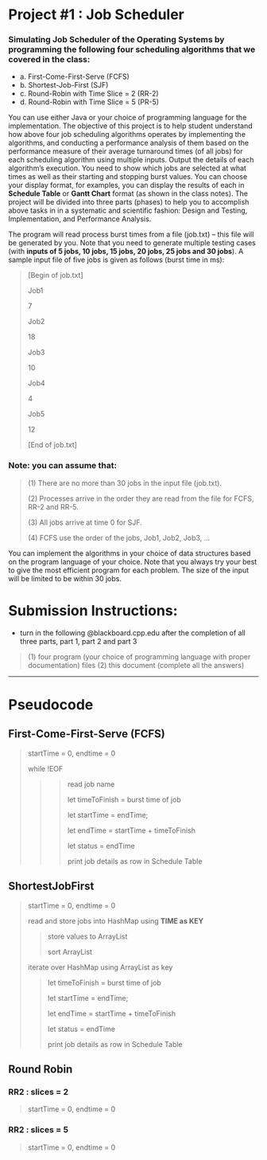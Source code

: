 # Project #1 : Job Scheduler

### Simulating Job Scheduler of the Operating Systems by programming the following four scheduling algorithms that we covered in the class:

- a.	First-Come-First-Serve (FCFS)
- b.	Shortest-Job-First (SJF)
- c.	Round-Robin with Time Slice = 2 (RR-2)
- d.	Round-Robin with Time Slice = 5 (PR-5)

You can use either Java or your choice of programming language for the implementation. The objective of this project is to help student understand how above four job scheduling algorithms operates by implementing the algorithms, and conducting a performance analysis of them based on the performance measure of their average turnaround times (of all jobs) for each scheduling algorithm using multiple inputs. Output the details of each algorithm’s execution.  You need to show which jobs are selected at what times as well as their starting and stopping burst values. You can choose your display format, for examples, you can display the results of each in __Schedule Table__ or __Gantt Chart__ format (as shown in the class notes). The project will be divided into three parts (phases) to help you to accomplish above tasks in in a systematic and scientific fashion: Design and Testing, Implementation, and Performance Analysis.

The program will read process burst times from a file (job.txt) – this file will be generated by you. Note that you need to generate multiple testing cases (with __inputs of 5 jobs, 10 jobs, 15 jobs, 20 jobs, 25 jobs and 30 jobs__). A sample input file of five jobs is given as follows (burst time in ms):

>[Begin of job.txt]
>
>Job1
>
>7
>
>Job2
>
>18
>
>Job3
>
>10
>
>Job4
>
>4
>
>Job5
>
>12
>
>[End of job.txt]

### Note: you can assume that:
> (1)	There are no more than 30 jobs in the input file (job.txt).
>
> (2)	Processes arrive in the order they are read from the file for FCFS, RR-2 and RR-5.
>
> (3)	All jobs arrive at time 0 for SJF.
>
> (4)	FCFS use the order of the jobs, Job1, Job2, Job3, …

You can implement the algorithms in your choice of data structures based on the program language of your choice. Note that you always try your best to give the most efficient program for each problem.  The size of the input will be limited to be within 30 jobs. 


# Submission Instructions:
* turn in the following @blackboard.cpp.edu  after the completion of all three parts, part 1, part 2 and part 3
> (1) four program (your choice of programming language with proper documentation) files 
> (2) this document (complete all the answers)
***
# Pseudocode
## First-Come-First-Serve (FCFS)
> startTime = 0, endtime = 0
>
>  while !EOF
>>>
>>> read job name
>>>
>>> let timeToFinish = burst time of job
>>>
>>> let startTime = endTime;
>>>
>>> let endTime = startTime + timeToFinish
>>>
>>> let status = endTime
>>>
>>> print job details as row in Schedule Table

## ShortestJobFirst
> startTime = 0, endtime = 0
>
> read and store jobs into HashMap using __TIME as KEY__
>> store values to ArrayList
>>
>> sort ArrayList
>
> iterate over HashMap using ArrayList as key 
>>
>> let timeToFinish = burst time of job
>>
>> let startTime = endTime;
>>
>> let endTime = startTime + timeToFinish
>>
>> let status = endTime
>>
>> print job details as row in Schedule Table

## Round Robin
### RR2 : slices = 2
> startTime = 0, endtime = 0

### RR2 : slices = 5
> startTime = 0, endtime = 0

        
